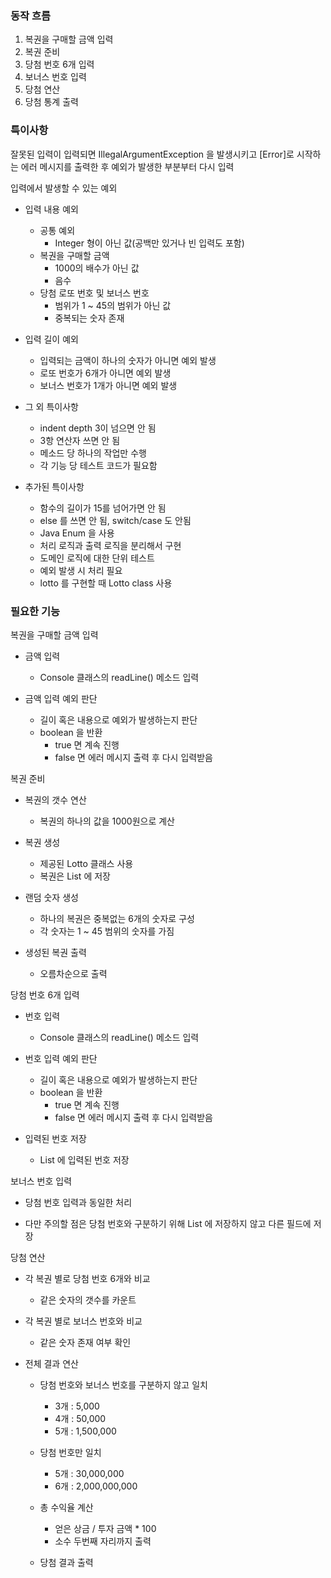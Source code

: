 
### 동작 흐름
1. 복권을 구매할 금액 입력
2. 복권 준비
3. 당첨 번호 6개 입력
4. 보너스 번호 입력
5. 당첨 연산
6. 당첨 통계 출력



### 특이사항
잘못된 입력이 입력되면 IllegalArgumentException 을 발생시키고 
[Error]로 시작하는 에러 메시지를 출력한 후 예외가 발생한 부분부터 다시 입력

입력에서 발생할 수 있는 예외
- 입력 내용 예외
  - 공통 예외
    - Integer 형이 아닌 값(공백만 있거나 빈 입력도 포함)
  - 복권을 구매할 금액
    - 1000의 배수가 아닌 값
    - 음수
  - 당첨 로또 번호 및 보너스 번호
    - 범위가 1 ~ 45의 범위가 아닌 값
    - 중복되는 숫자 존재
       
 
- 입력 길이 예외
  - 입력되는 금액이 하나의 숫자가 아니면 예외 발생
  - 로또 번호가 6개가 아니면 예외 발생
  - 보너스 번호가 1개가 아니면 예외 발생


- 그 외 특이사항
  - indent depth 3이 넘으면 안 됨
  - 3항 연산자 쓰면 안 됨
  - 메소드 당 하나의 작업만 수행
  - 각 기능 당 테스트 코드가 필요함


- 추가된 특이사항
  - 함수의 길이가 15를 넘어가면 안 됨
  - else 를 쓰면 안 됨, switch/case 도 안됨
  - Java Enum 을 사용
  - 처리 로직과 출력 로직을 분리해서 구현
  - 도메인 로직에 대한 단위 테스트
  - 예외 발생 시 처리 필요
  - lotto 를 구현할 때 Lotto class 사용




### 필요한 기능
복권을 구매할 금액 입력
- 금액 입력
  - Console 클래스의 readLine() 메소드 입력

- 금액 입력 예외 판단
  - 길이 혹은 내용으로 예외가 발생하는지 판단
  - boolean 을 반환
    - true 면 계속 진행
    - false 면 에러 메시지 출력 후 다시 입력받음


복권 준비
- 복권의 갯수 연산
  - 복권의 하나의 값을 1000원으로 계산

- 복권 생성
  - 제공된 Lotto 클래스 사용
  - 복권은 List 에 저장

- 랜덤 숫자 생성
  - 하나의 복권은 중복없는 6개의 숫자로 구성
  - 각 숫자는 1 ~ 45 범위의 숫자를 가짐

- 생성된 복권 출력
  - 오름차순으로 출력

  

당첨 번호 6개 입력
- 번호 입력
  - Console 클래스의 readLine() 메소드 입력

- 번호 입력 예외 판단
  - 길이 혹은 내용으로 예외가 발생하는지 판단
  - boolean 을 반환
    - true 면 계속 진행
    - false 면 에러 메시지 출력 후 다시 입력받음

- 입력된 번호 저장
  - List 에 입력된 번호 저장


보너스 번호 입력
- 당첨 번호 입력과 동일한 처리

- 다만 주의할 점은 당첨 번호와 구분하기 위해 List 에 저장하지 않고 다른 필드에 저장


당첨 연산
- 각 복권 별로 당첨 번호 6개와 비교
  - 같은 숫자의 갯수를 카운트

- 각 복권 별로 보너스 번호와 비교
  - 같은 숫자 존재 여부 확인

- 전체 결과 연산
  - 당첨 번호와 보너스 번호를 구분하지 않고 일치
    - 3개 : 5,000
    - 4개 : 50,000
    - 5개 : 1,500,000
    
  - 당첨 번호만 일치
    - 5개 : 30,000,000
    - 6개 : 2,000,000,000
    
  - 총 수익율 계산
    - 얻은 상금 / 투자 금액 * 100
    - 소수 두번째 자리까지 출력
    
  - 당첨 결과 출력